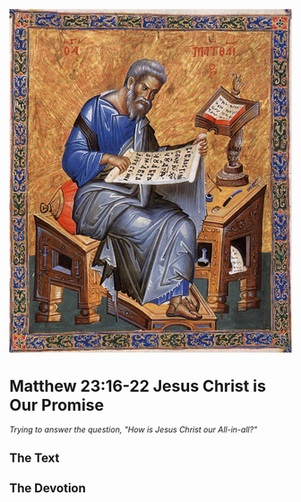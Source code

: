 <img class="intro-right" src="../images/art-matthew.jpg">

# Matthew 23:16-22 Jesus Christ is Our Promise

*Trying to answer the question, "How is Jesus Christ our All-in-all?"*

## The Text

## The Devotion